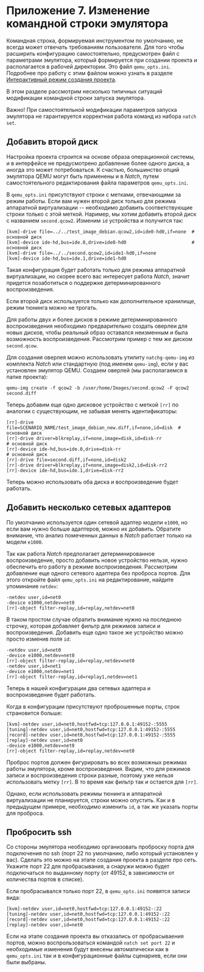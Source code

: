 <div style="page-break-before:always;">
</div>

# <a name="natch_cmd_line"></a>Приложение 7. Изменение командной строки эмулятора

Командная строка, формируемая инструментом по умолчанию, не всегда может отвечать требованиям пользователя.
Для того чтобы расширить конфигурацию самостоятельно, предусмотрен файл с параметрами эмулятора, который
формируется при создании проекта и располагается в рабочей директории. Это файл `qemu_opts.ini`.
Подробнее про работу с этим файлом можно узнать в разделе
[Интерактивный режим создания проекта](6_create_project.md#natch_run_script).

В этом разделе рассмотрим несколько типичных ситуаций модификации командной строки запуска эмулятора.

Важно! При самостоятельной модификации параметров запуска эмулятора не гарантируется корректная работа команд из набора `natch set`.

## Добавить второй диск

Настройка проекта строится на основе образа операционной системы, и в интерфейсе не предусмотрено
добавление более одного диска, а иногда это может потребоваться.
К счастью, большинство опций эмулятора QEMU могут быть применены и в *Natch*, путем самостоятельного
редактирования файла параметров `qemu_opts.ini`.

В `qemu_opts.ini` присутствуют строки с метками, отвечающими за режим работы. Если вам нужен второй
диск только для режима аппаратной виртуализации -- необходимо добавить соответствующие строки только
с этой меткой. Наример, мы хотим добавить второй диск с названием `second.qcow2`.
Изменим `id` устройства и получится так:
```
[kvm]-drive file=../../test_image_debian.qcow2,id=ide0-hd0,if=none  # основной диск
[kvm]-device ide-hd,bus=ide.0,drive=ide0-hd0                        # основной диск
[kvm]-drive file=../../second.qcow2,id=ide1-hd0,if=none
[kvm]-device ide-hd,bus=ide.1,drive=ide1-hd0
```

Такая конфигурация будет работать только для режима аппаратной виртуализации, но скорее всего
вас интересует работа *Natch*, значит придется позаботиться о поддержке детерминированного воспроизведения.

Если второй диск используется только как дополнительное хранилище, режим тюнинга можно не трогать.

Для работы двух и более дисков в режиме детерминированного воспроизведения необходимо предварительно
создать оверлеи для новых дисков, чтобы реальный образ оставался неизменным и была возможность воспроизведения.
Рассмотрим пример с тем же диском `second.qcow`.

Для создания оверлея можно использовать утилиту `natchg-qemu-img` из комплекта *Natch* или стандартную (под именем `qemu-img`), если
у вас установлен эмулятор QEMU.
Создаем оверлей (мы располагаемся в папке проекта):

```
qemu-img create -f qcow2 -b /user/home/Images/second.qcow2 -F qcow2 second.diff
```

Теперь добавим еще одно дисковое устройство с меткой `[rr]` по аналогии с существующим, не забывая менять идентификаторы:

```
[rr]-drive file=SCENARIO_NAME/test_image_debian_new.diff,if=none,id=disk  # основной диск
[rr]-drive driver=blkreplay,if=none,image=disk,id=disk-rr                 # основной диск
[rr]-device ide-hd,bus=ide.0,drive=disk-rr                                # основной диск
[rr]-drive file=second.diff,if=none,id=disk2
[rr]-drive driver=blkreplay,if=none,image=disk2,id=disk-rr2
[rr]-device ide-hd,bus=ide.1,drive=disk-rr2
```

Теперь можно использовать оба диска и воспроизведение будет работать.

## Добавить несколько сетевых адаптеров

По умолчанию используется один сетевой адаптер модели `e1000`, но если вам нужно больше адаптеров,
можно их добавить. Обратите внимание, что анализ помеченных данных в *Natch* работает только на модели `e1000`.

Так как работа *Natch* предполагает детерминированное воспроизведение, просто добавить новое устройство
нельзя, нужно обеспечить его работу в режиме воспроизведения. Рассмотрим добавление еще одного сетевого
адаптера без проброса портов. Для этого откройте файл `qemu_opts.ini` на редактирование, найдите упоминание
`netdev`:

```
-netdev user,id=net0
-device e1000,netdev=net0
[rr]-object filter-replay,id=replay,netdev=net0
```
В таком простом случае обратить внимание нужно на последнюю строчку, которая добавляет фильтр для режимов записи и
воспроизведения. Добавить еще одно такое же устройство можно просто изменив поля `id`:
```
-netdev user,id=net0
-device e1000,netdev=net0
[rr]-object filter-replay,id=replay,netdev=net0
-netdev user,id=net1
-device e1000,netdev=net1
[rr]-object filter-replay,id=replay1,netdev=net1
```
Теперь в нашей конфигурации два сетевых адаптера и воспроизведение будет работать.

Когда в конфигурации присутствуют проброшенные порты, строк страновится больше:
```
[kvm]-netdev user,id=net0,hostfwd=tcp:127.0.0.1:49152-:5555
[tuning]-netdev user,id=net0,hostfwd=tcp:127.0.0.1:49152-:5555
[record]-netdev user,id=net0,hostfwd=tcp:127.0.0.1:49152-:5555
[replay]-netdev user,id=net0
-device e1000,netdev=net0
[rr]-object filter-replay,id=replay,netdev=net0
```

Проброс портов должен фигурировать во всех возможных режимах работы эмулятора, кроме воспроизведения.
Видим, что для режимов записи и воспроизведения строки разные, поэтому уже нельзя использовать метку `[rr]`.
В то время как фильтр так и остается для `[rr]`.

Однако, если использовать режимы тюнинга и аппаратной виртуализации не планируется, строки можно
опустить. Как и в предыдущем примере, необходимо изменить `id`, а так же указать порты для проброса.

## Пробросить ssh

Со стороны эмулятора необходимо организовать проброску порта для подключения по ssh (порт 22 по умолчанию,
либо который установлен у вас). Сделать это можно на этапе создания проекта в разделе про сеть.
Укажите порт 22 для пробрасывания, а снаружи можно будет подключаться по выданному порту (от 49152,
в зависимости от количества портов в списке).

Если пробрасывался только порт 22, в `qemu_opts.ini` появятся записи вида:
```
[kvm]-netdev user,id=net0,hostfwd=tcp:127.0.0.1:49152-:22
[tuning]-netdev user,id=net0,hostfwd=tcp:127.0.0.1:49152-:22
[record]-netdev user,id=net0,hostfwd=tcp:127.0.0.1:49152-:22
[replay]-netdev user,id=net0
```

Если на этапе создания проекта вы отказались от пробрасываения портов, можно воспрользоваться командой
`natch set port 22` и необходимые изменения будут внесены автоматически как в `qemu_opts.ini` так и в
конфигурационные файлы сценариев, если они были выбраны.

<!-- вместо этого сдлать раздел с расширениями опций куэму -->
<!--
как поменять дисковое устройство
как добавить второй диск
как пробросить ssh
как добавить несколько сетевых адаптеров -->
